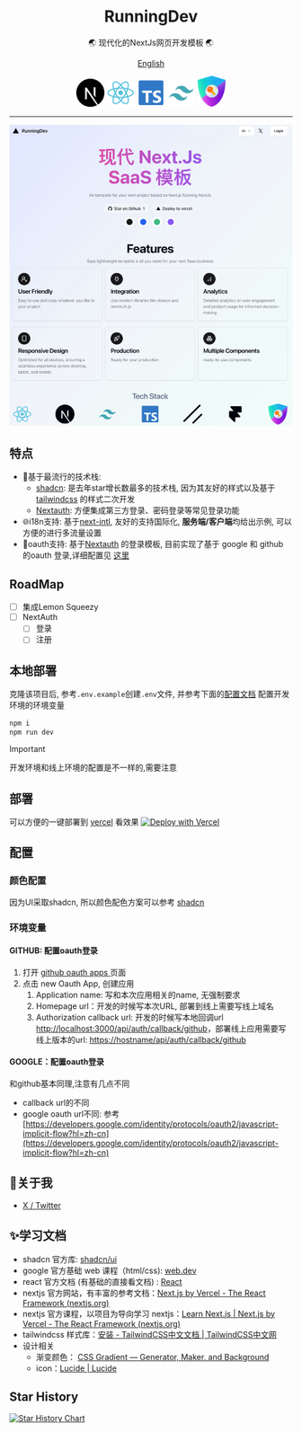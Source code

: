 <div align="center">
  <h1>RunningDev</h1>

  <p>🌏 现代化的NextJs网页开发模板 🌏</p>
   
   [English](./README-en.md)
</div>

<div align="center">
   <img width="50" src="./public/next.svg" alt="Next.js" title="Next.js"/> 
   <img width="50" src="./public/react.svg" alt="react.js" title="react.js"/>
  <img width="50" src="./public/ts.svg" alt="ts" title="TypeScript"/>
  <img width="50" src="./public/tailwindcss.svg" alt="Tailwind CSS" title="Tailwind CSS"/>
  <img alt="next-auth" width="50" src="./public/authjs.webp"/>
</div>

---

![RunningDev](./public/website.png)

## 特点

- 🌟基于最流行的技术栈:
  - [shadcn](https://ui.shadcn.com/): 是去年star增长数最多的技术栈, 因为其友好的样式以及基于 [tailwindcss](https://www.tailwindcss.cn/) 的样式二次开发
  - [Nextauth](https://next-auth.js.org/): 方便集成第三方登录、密码登录等常见登录功能
- 🌐i18n支持: 基于[next-intl](https://github.com/amannn/next-intl), 友好的支持国际化, **服务端/客户端**均给出示例, 可以方便的进行多流量设置
- 🚀oauth支持: 基于[Nextauth](https://next-auth.js.org/) 的登录模板, 目前实现了基于 google 和 github 的oauth 登录,详细配置见 [这里](#环境变量)

## RoadMap

- [ ] 集成Lemon Squeezy
- [ ] NextAuth
  - [ ] 登录
  - [ ] 注册

## 本地部署

克隆该项目后, 参考`.env.example`创建`.env`文件, 并参考下面的[配置文档](#环境变量) 配置开发环境的环境变量

```shell
npm i
npm run dev
```

> [!IMPORTANT]
> 开发环境和线上环境的配置是不一样的,需要注意

## 部署

可以方便的一键部署到 [vercel](https://vercel.com/) 看效果
[![Deploy with Vercel](https://vercel.com/button)](https://vercel.com/new/clone?repository-url=https%3A%2F%2Fgithub.com%2Ftonyljx%2Fsaas-lightweight-template&env=GITHUB_APP_CLIENT_ID,GITHUB_APP_CLIENT_SECRET,GOOGLE_APP_CLIENT_ID,GOOGLE_CLIENT_SECRET,NEXTAUTH_SECRET)

## 配置

### 颜色配置

因为UI采取shadcn, 所以颜色配色方案可以参考 [shadcn](https://ui.shadcn.com/themes)

### 环境变量

#### GITHUB: 配置oauth登录

1. 打开 [github oauth apps ](https://github.com/settings/developers) 页面
2. 点击 new Oauth App, 创建应用
   1. Application name: 写和本次应用相关的name, 无强制要求
   2. Homepage url：开发的时候写本次URL, 部署到线上需要写线上域名
   3. Authorization callback url: 开发的时候写本地回调url [http://localhost:3000/api/auth/callback/github](http://localhost:3000/api/auth/callback/github)，部署线上应用需要写线上版本的url: [https://hostname/api/auth/callback/github](https://hostname/api/auth/callback/github)

#### GOOGLE：配置oauth登录

和github基本同理,注意有几点不同

- callback url的不同
- google oauth url不同: 参考[https://developers.google.com/identity/protocols/oauth2/javascript-implicit-flow?hl=zh-cn](https://developers.google.com/identity/protocols/oauth2/javascript-implicit-flow?hl=zh-cn)

## 👀关于我

- [X / Twitter](https://twitter.com/abc30037274)

## ✨学习文档

- shadcn 官方库: [shadcn/ui](https://ui.shadcn.com/)
- google 官方基础 web 课程（html/css): [web.dev](https://web.dev/learn/)
- react 官方文档 (有基础的直接看文档) : [React](https://react.dev/)
- nextjs 官方网站，有丰富的参考文档：[Next.js by Vercel - The React Framework (nextjs.org)](https://nextjs.org/)
- nextjs 官方课程，以项目为导向学习 nextjs：[Learn Next.js | Next.js by Vercel - The React Framework (nextjs.org)](https://nextjs.org/learn?utm_source=next-site&utm_medium=homepage-cta&utm_campaign=home)
- tailwindcss 样式库：[安装 - TailwindCSS中文文档 | TailwindCSS中文网](https://www.tailwindcss.cn/docs/installation)
- 设计相关
  - 渐变颜色： [CSS Gradient — Generator, Maker, and Background](https://cssgradient.io/)
  - icon：[Lucide | Lucide](https://lucide.dev/icons/)


## Star History

[![Star History Chart](https://api.star-history.com/svg?repos=tonyljx/RunningDev&type=Date)](https://star-history.com/#tonyljx/RunningDev&Date)

